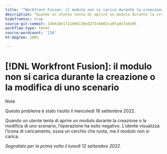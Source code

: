 ```yaml
---
title: '“Workfront Fusion: il modulo non si carica durante la creazione o la modifica di uno scenario”'
description: “Quando un utente tenta di aprire un modulo durante la creazione o la modifica di uno scenario, l’operazione ha esito negativo. L’utente visualizza l’icona di caricamento, ossia un cerchio che ruota, ma il modulo non si carica”.
hidefromtoc: true
source-git-commit: 1db610e1f210d6139ed273c6002ca9fade7a9a95
workflow-type: tm+mt
source-wordcount: '110'
ht-degree: 100%

---
```



# [!DNL Workfront Fusion]: il modulo non si carica durante la creazione o la modifica di uno scenario

>[!NOTE]
>
>Questo problema è stato risolto il mercoledì 16 settembre 2022.

Quando un utente tenta di aprire un modulo durante la creazione o la modifica di uno scenario, l’operazione ha esito negativo. L’utente visualizza l’icona di caricamento, ossia un cerchio che ruota, ma il modulo non si carica.

_Segnalato per la prima volta il lunedì 12 settembre 2022._

